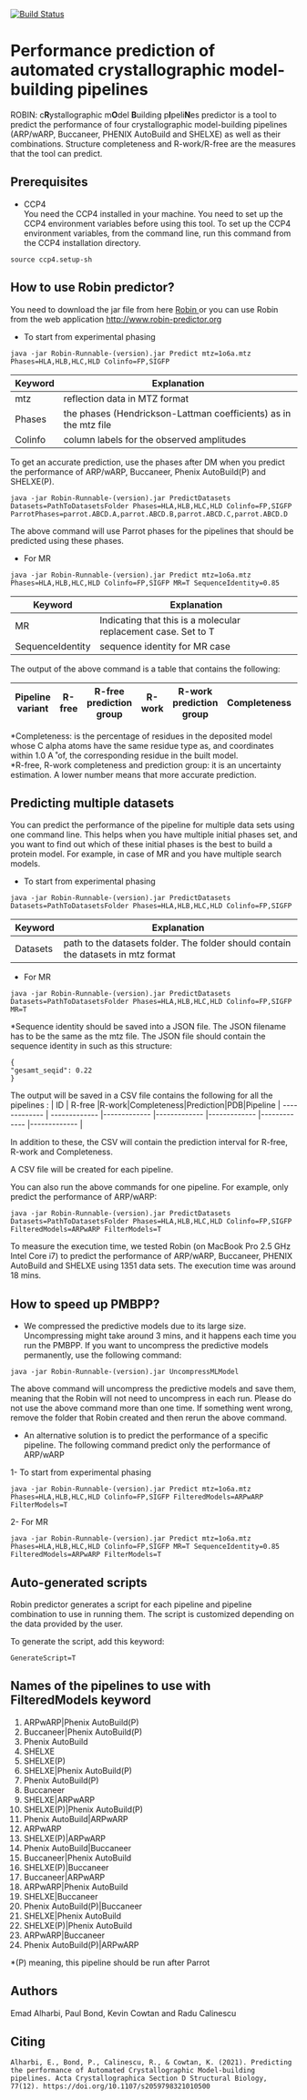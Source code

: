[![Build Status](https://app.travis-ci.com/E-Alharbi/ROBIN.svg?token=z92wc12inrqPgG6Faxv2&branch=master)](https://app.travis-ci.com/E-Alharbi/ROBIN)

# Performance prediction of automated crystallographic model-building pipelines

ROBIN: c**R**ystallographic m**O**del **B**uilding p**I**peli**N**es predictor is a tool to predict the performance of four crystallographic model-building pipelines (ARP/wARP, Buccaneer, PHENIX AutoBuild and SHELXE) as well as their combinations. Structure completeness and R-work/R-free are the measures that the tool can predict.    



## Prerequisites

- CCP4 <br />
You need the CCP4 installed in your machine. You need to set up the CCP4 environment variables before using this tool. To set up the CCP4 environment variables, from the command line, run this command from the CCP4 installation directory. 
```
source ccp4.setup-sh  
```

## How to use Robin predictor? 

You need to download the jar file from here <a href="https://github.com/E-Alharbi/ROBIN/releases"> Robin </a> or you can use Robin from the web application <a href="http://www.robin-predictor.org"> http://www.robin-predictor.org </a>

- To start from experimental phasing <br />
```
java -jar Robin-Runnable-(version).jar Predict mtz=1o6a.mtz Phases=HLA,HLB,HLC,HLD Colinfo=FP,SIGFP
```
| Keyword | Explanation |
| ------------- | ------------- |
| mtz | reflection data in MTZ format |
| Phases | the phases (Hendrickson-Lattman coefficients) as in the mtz file  |
| Colinfo | column labels for the observed amplitudes  |

To get an accurate prediction, use the phases after DM when you predict the performance of ARP/wARP, Buccaneer, Phenix AutoBuild(P) and SHELXE(P). 

```
java -jar Robin-Runnable-(version).jar PredictDatasets Datasets=PathToDatasetsFolder Phases=HLA,HLB,HLC,HLD Colinfo=FP,SIGFP ParrotPhases=parrot.ABCD.A,parrot.ABCD.B,parrot.ABCD.C,parrot.ABCD.D
```

The above command will use Parrot phases for the pipelines that should be predicted using these phases. 


- For MR <br />
```
java -jar Robin-Runnable-(version).jar Predict mtz=1o6a.mtz Phases=HLA,HLB,HLC,HLD Colinfo=FP,SIGFP MR=T SequenceIdentity=0.85
```

| Keyword | Explanation |
| ------------- | ------------- |
| MR | Indicating that this is a molecular replacement case. Set to T    |
| SequenceIdentity | sequence identity for MR case  |

The output of the above command is a table that contains the following: 

| Pipeline variant  | R-free | R-free prediction group | R-work | R-work prediction group| Completeness |Completeness prediction group|
| ------------- | ------------- | ------------- | ------------- |------------- |------------- |------------- |

*Completeness: is the percentage of residues in the deposited model whose C alpha atoms have the same residue type as, and coordinates within 1.0 A ̊ of, the corresponding residue in the built model.  
*R-free, R-work completeness and  prediction group: it is an uncertainty estimation. A lower number means that more accurate prediction.


## Predicting multiple datasets  
You can predict the performance of the pipeline for multiple data sets using one command line. This helps when you have multiple initial phases set, and you want to find out which of these initial phases is the best to build a protein model. For example, in case of MR and you have multiple search models.  

- To start from experimental phasing <br />

```
java -jar Robin-Runnable-(version).jar PredictDatasets Datasets=PathToDatasetsFolder Phases=HLA,HLB,HLC,HLD Colinfo=FP,SIGFP
```

| Keyword | Explanation |
| ------------- | ------------- |
| Datasets | path to the datasets folder. The folder should contain the datasets in mtz format |



- For MR
```
java -jar Robin-Runnable-(version).jar PredictDatasets Datasets=PathToDatasetsFolder Phases=HLA,HLB,HLC,HLD Colinfo=FP,SIGFP MR=T
```
*Sequence identity should be saved into a JSON file. The JSON filename has to be the same as the mtz file. The JSON file should contain the sequence identity in such as this structure: 
 ```
 {
 "gesamt_seqid": 0.22
}
 ```

The output will be saved in a CSV file contains the following for all the pipelines :
 | ID | R-free |R-work|Completeness|Prediction|PDB|Pipeline
| ------------- | ------------- |------------- |------------- |------------- |------------- |------------- |


In addition to these, the CSV will contain the prediction interval for R-free, R-work and Completeness.   

A CSV file will be created for each pipeline. 

You can also run the above commands for one pipeline. For example, only predict the performance of ARP/wARP: 
 ```
java -jar Robin-Runnable-(version).jar PredictDatasets Datasets=PathToDatasetsFolder Phases=HLA,HLB,HLC,HLD Colinfo=FP,SIGFP FilteredModels=ARPwARP FilterModels=T
```

To measure the execution time, we tested Robin (on MacBook Pro 2.5 GHz Intel Core i7) to predict the performance of ARP/wARP, Buccaneer, PHENIX AutoBuild and SHELXE using 1351 data sets. The execution time was around 18 mins.    
 
## How to speed up PMBPP? 

- We compressed the predictive models due to its large size. Uncompressing might take around 3 mins, and it happens each time you run the PMBPP. If you want to uncompress the predictive models permanently, use the following command:      
```
java -jar Robin-Runnable-(version).jar UncompressMLModel
```  

The above command will uncompress the predictive models and save them, meaning that the Robin will not need to uncompress in each run. Please do not use the above command more than one time. If something went wrong, remove the folder that Robin created and then rerun the above command.   

- An alternative solution is to predict the performance of a specific pipeline. The following command predict only the performance of ARP/wARP 

1- To start from experimental phasing <br />
```
java -jar Robin-Runnable-(version).jar Predict mtz=1o6a.mtz Phases=HLA,HLB,HLC,HLD Colinfo=FP,SIGFP FilteredModels=ARPwARP FilterModels=T 
```
2- For MR <br />
```
java -jar Robin-Runnable-(version).jar Predict mtz=1o6a.mtz Phases=HLA,HLB,HLC,HLD Colinfo=FP,SIGFP MR=T SequenceIdentity=0.85 FilteredModels=ARPwARP FilterModels=T
```       

## Auto-generated scripts

Robin predictor generates a script for each pipeline and pipeline combination to use in running them. The script is customized depending on the data provided by the user. 

To generate the script, add this keyword: 
```
GenerateScript=T
```

## Names of the pipelines to use with FilteredModels keyword 
1. ARPwARP|Phenix AutoBuild(P)
2. Buccaneer|Phenix AutoBuild(P)
3. Phenix AutoBuild
4. SHELXE
5. SHELXE(P)
6. SHELXE|Phenix AutoBuild(P)
7. Phenix AutoBuild(P)
8. Buccaneer
9. SHELXE|ARPwARP
10. SHELXE(P)|Phenix AutoBuild(P)
11. Phenix AutoBuild|ARPwARP
12. ARPwARP
13. SHELXE(P)|ARPwARP
14. Phenix AutoBuild|Buccaneer
15. Buccaneer|Phenix AutoBuild
16. SHELXE(P)|Buccaneer
17. Buccaneer|ARPwARP
18. ARPwARP|Phenix AutoBuild
19. SHELXE|Buccaneer
20. Phenix AutoBuild(P)|Buccaneer
21. SHELXE|Phenix AutoBuild
22. SHELXE(P)|Phenix AutoBuild
23. ARPwARP|Buccaneer
24. Phenix AutoBuild(P)|ARPwARP

*(P) meaning, this pipeline should be run after Parrot 

## Authors

Emad Alharbi, Paul Bond, Kevin Cowtan and Radu Calinescu

## Citing

```
Alharbi, E., Bond, P., Calinescu, R., & Cowtan, K. (2021). Predicting the performance of Automated Crystallographic Model-building pipelines. Acta Crystallographica Section D Structural Biology, 77(12). https://doi.org/10.1107/s2059798321010500
```